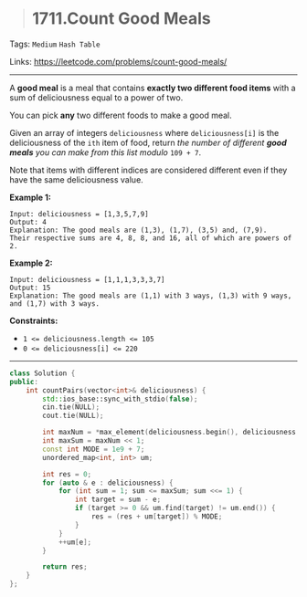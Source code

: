 > # 1711.Count Good Meals

Tags: `Medium` `Hash Table`

Links: https://leetcode.com/problems/count-good-meals/

------

A **good meal** is a meal that contains **exactly two different food items** with a sum of deliciousness equal to a power of two.

You can pick **any** two different foods to make a good meal.

Given an array of integers `deliciousness` where `deliciousness[i]` is the deliciousness of the `ith` item of food, return *the number of different **good meals** you can make from this list modulo* `109 + 7`.

Note that items with different indices are considered different even if they have the same deliciousness value.

**Example 1:**

```
Input: deliciousness = [1,3,5,7,9]
Output: 4
Explanation: The good meals are (1,3), (1,7), (3,5) and, (7,9).
Their respective sums are 4, 8, 8, and 16, all of which are powers of 2.
```

**Example 2:**

```
Input: deliciousness = [1,1,1,3,3,3,7]
Output: 15
Explanation: The good meals are (1,1) with 3 ways, (1,3) with 9 ways, and (1,7) with 3 ways.
```

**Constraints:**

- `1 <= deliciousness.length <= 105`
- `0 <= deliciousness[i] <= 220`

-------

```c++
class Solution {
public:
    int countPairs(vector<int>& deliciousness) {
    	std::ios_base::sync_with_stdio(false);
    	cin.tie(NULL);
    	cout.tie(NULL);

    	int maxNum = *max_element(deliciousness.begin(), deliciousness.end());
    	int maxSum = maxNum << 1;
    	const int MODE = 1e9 + 7;
    	unordered_map<int, int> um;

    	int res = 0;
    	for (auto & e : deliciousness) {
    		for (int sum = 1; sum <= maxSum; sum <<= 1) {
    			int target = sum - e;
    			if (target >= 0 && um.find(target) != um.end()) {
    				res = (res + um[target]) % MODE;
    			}
    		}
    		++um[e];
    	}

    	return res;
    }
};
```















